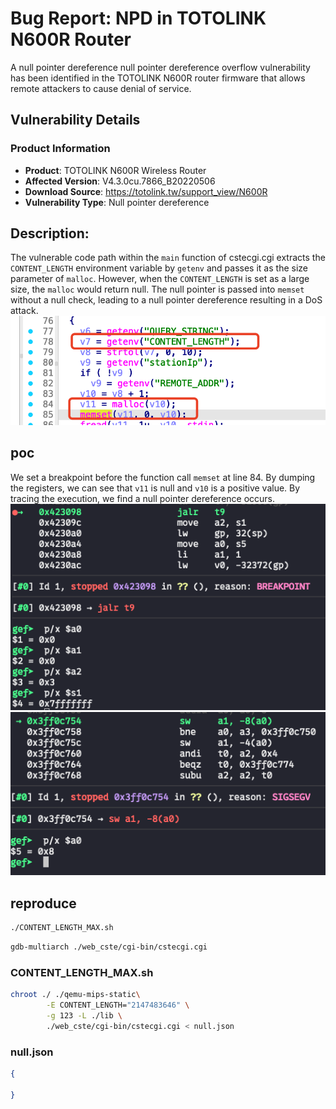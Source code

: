 # Bug Report: NPD in TOTOLINK N600R Router
A null pointer dereference null pointer dereference overflow vulnerability has been identified in the TOTOLINK N600R router firmware that allows remote attackers to cause denial of service.

## Vulnerability Details

### Product Information
- **Product**: TOTOLINK N600R Wireless Router
- **Affected Version**: V4.3.0cu.7866_B20220506
- **Download Source**: https://totolink.tw/support_view/N600R
- **Vulnerability Type**: Null pointer dereference

## Description:
The vulnerable code path within the `main` function of cstecgi.cgi extracts the `CONTENT_LENGTH` environment variable by `getenv` and passes it as the size parameter of `malloc`. However, when the `CONTENT_LENGTH` is set as a large size, the `malloc` would return null. The null pointer is passed into `memset` without a null check, leading to a null pointer dereference resulting in a DoS attack.
![alt text](image-2.png)

## poc

We set a breakpoint before the function call `memset` at line 84. By dumping the registers, we can see that `v11` is null and `v10` is a positive value. By tracing the execution, we find a null pointer dereference occurs.
![alt text](image.png)
![alt text](image-1.png)

## reproduce

```bash
./CONTENT_LENGTH_MAX.sh
```
```bash
gdb-multiarch ./web_cste/cgi-bin/cstecgi.cgi
```

### CONTENT_LENGTH_MAX.sh
```bash
chroot ./ ./qemu-mips-static\
        -E CONTENT_LENGTH="2147483646" \
        -g 123 -L ./lib \
        ./web_cste/cgi-bin/cstecgi.cgi < null.json
```
### null.json
```json
{
    
}
```